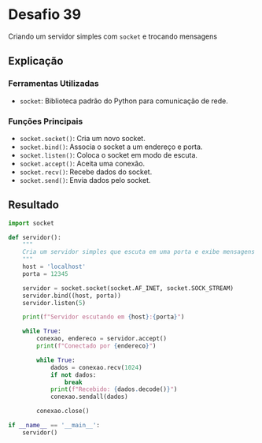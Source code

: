 # Desafio 39

Criando um servidor simples com `socket` e trocando mensagens

## Explicação

### Ferramentas Utilizadas

- `socket`: Biblioteca padrão do Python para comunicação de rede.

### Funções Principais

- `socket.socket()`: Cria um novo socket.
- `socket.bind()`: Associa o socket a um endereço e porta.
- `socket.listen()`: Coloca o socket em modo de escuta.
- `socket.accept()`: Aceita uma conexão.
- `socket.recv()`: Recebe dados do socket.
- `socket.send()`: Envia dados pelo socket.

## Resultado

```py
import socket

def servidor():
    """
    Cria um servidor simples que escuta em uma porta e exibe mensagens recebidas.
    """
    host = 'localhost'
    porta = 12345

    servidor = socket.socket(socket.AF_INET, socket.SOCK_STREAM)
    servidor.bind((host, porta))
    servidor.listen(5)

    print(f"Servidor escutando em {host}:{porta}")

    while True:
        conexao, endereco = servidor.accept()
        print(f"Conectado por {endereco}")

        while True:
            dados = conexao.recv(1024)
            if not dados:
                break
            print(f"Recebido: {dados.decode()}")
            conexao.sendall(dados)

        conexao.close()

if __name__ == '__main__':
    servidor()